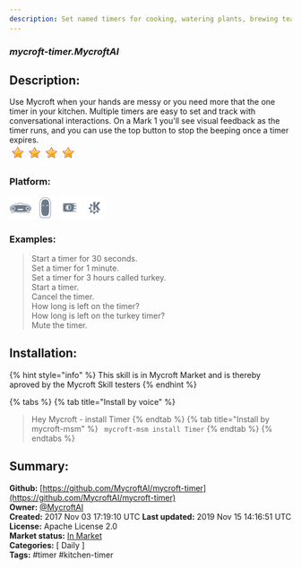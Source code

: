 ```yaml
---
description: Set named timers for cooking, watering plants, brewing tea and more
---
```


### _mycroft-timer.MycroftAI_  
## Description:  
Use Mycroft when your hands are messy or you need more that the one timer in your kitchen.  Multiple timers are easy to set and track with conversational interactions.
On a Mark 1 you'll see visual feedback as the timer runs, and you can use
the top button to stop the beeping once a timer expires.  
![](../.gitbook/assets/star.png)![](../.gitbook/assets/star.png)![](../.gitbook/assets/star.png)![](../.gitbook/assets/star.png)  
  
### Platform:  
 ![Mark I](../.gitbook/assets/mark-1-icon.png)  ![Mark II](../.gitbook/assets/mark-2-icon.png)  ![Picroft](../.gitbook/assets/picroft-icon.png)  ![plasmoid](../.gitbook/assets/kde.png)   
### Examples:  
> Start a timer for 30 seconds.  
> Set a timer for 1 minute.  
> Set a timer for 3 hours called turkey.  
> Start a timer.  
> Cancel the timer.  
> How long is left on the timer?  
> How long is left on the turkey timer?  
> Mute the timer.  
  
## Installation:  
{% hint style="info" %}
This skill is in Mycroft Market and is thereby aproved by the Mycroft Skill testers
{% endhint %}
    
{% tabs %}
{% tab title="Install by voice" %}
> Hey Mycroft - install Timer
{% endtab %}
  {% tab title="Install by mycroft-msm" %}
``` mycroft-msm install Timer```
{% endtab %}
  {% endtabs %}
    
## Summary:  
**Github:** [https://github.com/MycroftAI/mycroft-timer](https://github.com/MycroftAI/mycroft-timer)  
**Owner:** [@MycroftAI](https://github.com/MycroftAI)  
**Created:** 2017 Nov 03 17:19:10 UTC  **Last updated:** 2019 Nov 15 14:16:51 UTC  
**License:** Apache License 2.0  
**Market status:** [In Market](https://market.mycroft.ai/skill/mycroft-timer)  
**Categories:** [ Daily ]   
**Tags:** \#timer \#kitchen-timer   
